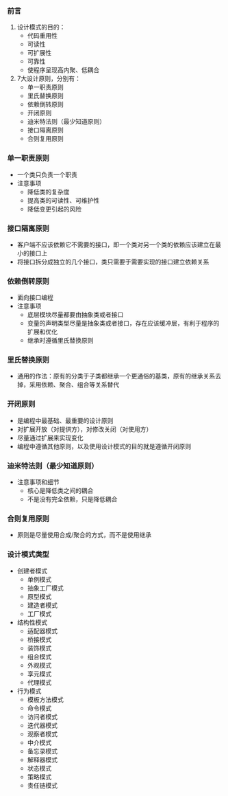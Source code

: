 ### 前言
1. 设计模式的目的：
    - 代码重用性
    - 可读性
    - 可扩展性
    - 可靠性
    - 使程序呈现高内聚、低耦合
2. 7大设计原则，分别有：
    - 单一职责原则
    - 里氏替换原则
    - 依赖倒转原则
    - 开闭原则
    - 迪米特法则（最少知道原则）
    - 接口隔离原则
    - 合则复用原则


### 单一职责原则
- 一个类只负责一个职责
- 注意事项
    - 降低类的复杂度
    - 提高类的可读性、可维护性
    - 降低变更引起的风险

### 接口隔离原则
- 客户端不应该依赖它不需要的接口，即一个类对另一个类的依赖应该建立在最小的接口上
- 将接口拆分成独立的几个接口，类只需要于需要实现的接口建立依赖关系

### 依赖倒转原则
- 面向接口编程
- 注意事项
    - 底层模块尽量都要由抽象类或者接口
    - 变量的声明类型尽量是抽象类或者接口，存在应该缓冲层，有利于程序的扩展和优化
    - 继承时遵循里氏替换原则

### 里氏替换原则
- 通用的作法：原有的分类于子类都继承一个更通俗的基类，原有的继承关系去掉，采用依赖、聚合、组合等关系替代

### 开闭原则
- 是编程中最基础、最重要的设计原则
- 对扩展开放（对提供方），对修改关闭（对使用方）
- 尽量通过扩展来实现变化
- 编程中遵循其他原则，以及使用设计模式的目的就是遵循开闭原则

### 迪米特法则（最少知道原则）
- 注意事项和细节
    - 核心是降低类之间的耦合
    - 不是没有完全依赖，只是降低耦合

### 合则复用原则
- 原则是尽量使用合成/聚合的方式，而不是使用继承


### 设计模式类型
- 创建者模式
    - 单例模式
    - 抽象工厂模式
    - 原型模式
    - 建造者模式
    - 工厂模式
- 结构性模式
    - 适配器模式
    - 桥接模式
    - 装饰模式
    - 组合模式
    - 外观模式
    - 享元模式
    - 代理模式
- 行为模式
    - 模板方法模式
    - 命令模式
    - 访问者模式
    - 迭代器模式
    - 观察者模式
    - 中介模式
    - 备忘录模式
    - 解释器模式
    - 状态模式
    - 策略模式
    - 责任链模式